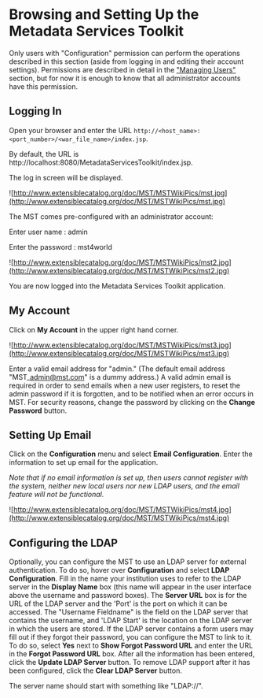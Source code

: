 # Browsing and Setting Up the Metadata Services Toolkit #

Only users with "Configuration" permission can perform the operations described in this section (aside from logging in and editing their account settings). Permissions are described in detail in the ["Managing Users"](UserManagement.md) section, but for now it is enough to know that all administrator accounts have this permission.


## Logging In ##

Open your browser and enter the URL `http://<host_name>:<port_number>/<war_file_name>/index.jsp`.

By default, the URL is http://localhost:8080/MetadataServicesToolkit/index.jsp.

The log in screen will be displayed.

![http://www.extensiblecatalog.org/doc/MST/MSTWikiPics/mst.jpg](http://www.extensiblecatalog.org/doc/MST/MSTWikiPics/mst.jpg)

The MST comes pre-configured with an administrator account:

Enter user name : admin

Enter the password : mst4world

![http://www.extensiblecatalog.org/doc/MST/MSTWikiPics/mst2.jpg](http://www.extensiblecatalog.org/doc/MST/MSTWikiPics/mst2.jpg)

You are now logged into the Metadata Services Toolkit application.

## My Account ##

Click on **My Account** in the upper right hand corner.

![http://www.extensiblecatalog.org/doc/MST/MSTWikiPics/mst3.jpg](http://www.extensiblecatalog.org/doc/MST/MSTWikiPics/mst3.jpg)

Enter a valid email address for "admin." (The default email address "MST\_admin@mst.com" is a dummy address.) A valid admin email is required in order to send emails when a new user registers, to reset the admin password if it is forgotten, and to be notified when an error occurs in MST. For security reasons, change the password by clicking on the **Change Password** button.

## Setting Up Email ##

Click on the **Configuration** menu and select **Email Configuration**. Enter the information to set up email for the application.

_Note that if no email information is set up, then users cannot register with the system, neither new local users nor new LDAP users, and the email feature will not be functional._

![http://www.extensiblecatalog.org/doc/MST/MSTWikiPics/mst4.jpg](http://www.extensiblecatalog.org/doc/MST/MSTWikiPics/mst4.jpg)

## Configuring the LDAP ##

Optionally, you can configure the MST to use an LDAP server for external authentication. To do so, hover over **Configuration** and select **LDAP Configuration**.  Fill in the name your institution uses to refer to the LDAP server in the **Display Name** box (this name will appear in the user interface above the username and password boxes).  The **Server URL** box is for the URL of the LDAP server and the 'Port' is the port on which it can be accessed. The "Username Fieldname" is the field on the LDAP server that contains the username, and 'LDAP Start' is the location on the LDAP server in which the users are stored. If the LDAP server contains a form users may fill out if they forgot their password, you can configure the MST to link to it. To do so, select **Yes** next to **Show Forgot Password URL** and enter the URL in the **Forgot Password URL** box. After all the information has been entered, click the **Update LDAP Server** button. To remove LDAP support after it has been configured, click the **Clear LDAP Server** button.

The server name should start with something like "LDAP://".